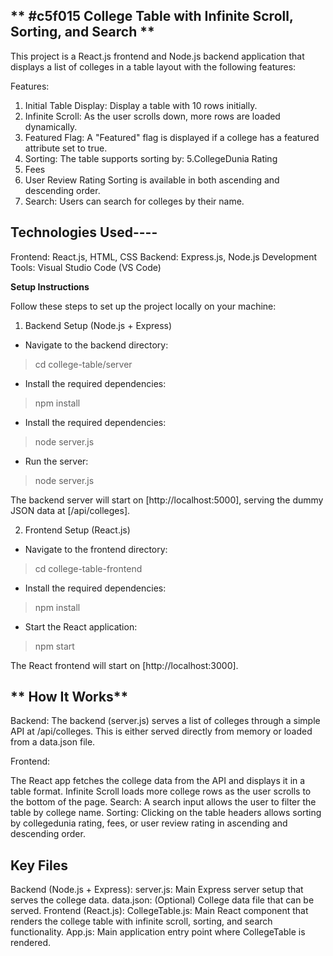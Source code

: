 ** #c5f015 College Table with Infinite Scroll, Sorting, and Search **
----------------------------------------------------------
This project is a React.js frontend and Node.js backend application that displays a list of colleges in a table layout with the following features:

Features:
1. Initial Table Display: Display a table with 10 rows initially.
2. Infinite Scroll: As the user scrolls down, more rows are loaded dynamically.
3. Featured Flag: A "Featured" flag is displayed if a college has a featured attribute set to true.
4. Sorting: The table supports sorting by:
5.CollegeDunia Rating
6. Fees
7. User Review Rating Sorting is available in both ascending and descending order.
8. Search: Users can search for colleges by their name.

**Technologies Used**----
--------------------------------
Frontend: React.js, HTML, CSS
Backend: Express.js, Node.js
Development Tools: Visual Studio Code (VS Code)


**Setup Instructions**

Follow these steps to set up the project locally on your machine:

1. Backend Setup (Node.js + Express)
+ Navigate to the backend directory:
> cd college-table/server

* Install the required dependencies:
> npm install
 - Install the required dependencies:
> node server.js
 + Run the server:
> node server.js

 The backend server will start on [http://localhost:5000], serving the dummy JSON data at [/api/colleges].

2. Frontend Setup (React.js)
  + Navigate to the frontend directory:
> cd college-table-frontend
 * Install the required dependencies:
> npm install
- Start the React application:
> npm start

 The React frontend will start on [http://localhost:3000].

 
** How It Works**
-------------------------------------
Backend: The backend (server.js) serves a list of colleges through a simple API at /api/colleges. This is either served directly from memory or loaded from a data.json file.

Frontend:

The React app fetches the college data from the API and displays it in a table format.
Infinite Scroll loads more college rows as the user scrolls to the bottom of the page.
Search: A search input allows the user to filter the table by college name.
Sorting: Clicking on the table headers allows sorting by collegedunia rating, fees, or user review rating in ascending and descending order.


**Key Files**
-----------
Backend (Node.js + Express):
server.js: Main Express server setup that serves the college data.
data.json: (Optional) College data file that can be served.
Frontend (React.js):
CollegeTable.js: Main React component that renders the college table with infinite scroll, sorting, and search functionality.
App.js: Main application entry point where CollegeTable is rendered.


